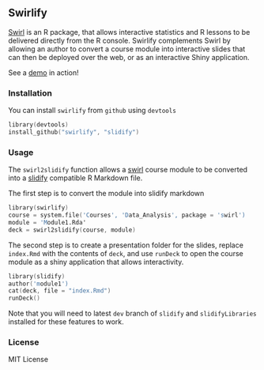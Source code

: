## Swirlify


[Swirl](https://github.com/ncarchedi/swirl) is an R package, that allows interactive statistics and R lessons to be delivered directly from the R console. Swirlify complements Swirl by allowing an author to convert a course module into interactive slides that can then be deployed over the web, or as an interactive Shiny application. 

See a [demo](http://slidify.github.io/swirlifyDemo) in action!

### Installation

You can install `swirlify` from `github` using `devtools`

```S
library(devtools)
install_github("swirlify", "slidify")
```

### Usage 

The `swirl2slidify` function allows a [swirl](https://github.com/ncarchedi/swirl) course module to be converted into a [slidify](http://slidify.org) compatible R Markdown file.

The first step is to convert the module into slidify markdown

```S
library(swirlify)
course = system.file('Courses', 'Data_Analysis', package = 'swirl')
module = 'Module1.Rda'
deck = swirl2slidify(course, module)
```

The second step is to create a presentation folder for the slides, replace `index.Rmd` with the contents of `deck`, and use `runDeck` to open the course module as a shiny application that allows interactivity.

```S
library(slidify)
author('module1')
cat(deck, file = "index.Rmd")
runDeck()
```

Note that you will need to latest `dev` branch of `slidify` and `slidifyLibraries` installed for these features to work.

### License

MIT License
